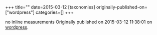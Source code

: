 +++
title=""
date=2015-03-12
[taxonomies]
originally-published-on=["wordpress"]
categories=[]
+++



no inline measurements
Originally published on 2015-03-12 11:38:01 on [wordpress](https://skyfromme.wordpress.com/2015/03/12/following-the-white-rabbit/noinline-2/).
